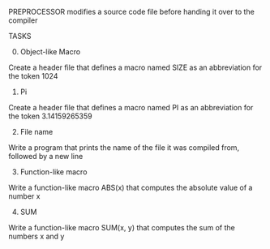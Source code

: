 PREPROCESSOR
 modifies a source code file before handing it over to the compiler

TASKS

0. Object-like Macro

Create a header file that defines a macro named SIZE as an abbreviation for the token 1024

1. Pi

Create a header file that defines a macro named PI as an abbreviation for the token 3.14159265359

2. File name

Write a program that prints the name of the file it was compiled from, followed by a new line

3. Function-like macro

Write a function-like macro ABS(x) that computes the absolute value of a number x

4. SUM

Write a function-like macro SUM(x, y) that computes the sum of the numbers x and y

